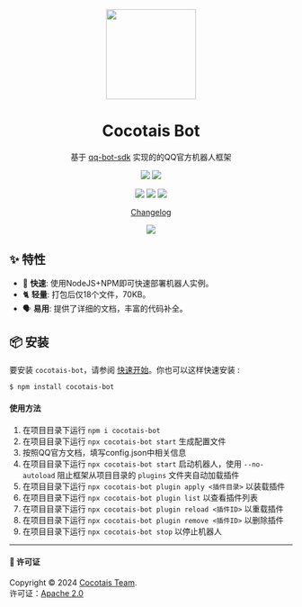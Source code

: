 <div align="center"><a name="readme-top"></a>

<img height="160" src="https://static.codemao.cn/coco/player/unstable/ryYpO7wja.image/png?hash=Fk5MB4bIWWoeu5uaE4GQ2VJM0L3o">

<h1>Cocotais Bot</h1>

基于 [qq-bot-sdk](https://www.npmjs.com/package/qq-bot-sdk) 实现的的QQ官方机器人框架

[![][cocotais-bot-文档-shield]][cocotais-bot-文档-link]
[![][share-qq-shield]][share-qq-link]


[![][npm-release-shield]][npm-release-link]
[![][npm-downloads-shield]][npm-downloads-link]
[![][npm-types-shield]][npm-types-link]




[Changelog](https://bot.cocotais.cn/reference/changelog)

![](https://raw.githubusercontent.com/andreasbm/readme/master/assets/lines/rainbow.png)

</div>

## ✨ 特性

- 💨 **快速**: 使用NodeJS+NPM即可快速部署机器人实例。
- 🐈 **轻量**: 打包后仅18个文件，70KB。
- 🗣️ **易用**: 提供了详细的文档，丰富的代码补全。


## 📦 安装

要安装 `cocotais-bot`，请参阅 [快速开始](https://bot.cocotais.cn/starter/quickstart)。你也可以这样快速安装
:

```bash
$ npm install cocotais-bot
```
#### 使用方法

1. 在项目目录下运行 `npm i cocotais-bot`
2. 在项目目录下运行 `npx cocotais-bot start` 生成配置文件
3. 按照QQ官方文档，填写config.json中相关信息
4. 在项目目录下运行 `npx cocotais-bot start` 启动机器人，使用 `--no-autoload` 阻止框架从项目目录的 `plugins` 文件夹自动加载插件
5. 在项目目录下运行 `npx cocotais-bot plugin apply <插件目录>` 以装载插件
6. 在项目目录下运行 `npx cocotais-bot plugin list` 以查看插件列表
7. 在项目目录下运行 `npx cocotais-bot plugin reload <插件ID>` 以重载插件
8. 在项目目录下运行 `npx cocotais-bot plugin remove <插件ID>` 以删除插件
9. 在项目目录下运行 `npx cocotais-bot stop` 以停止机器人

---

#### 📝 许可证

Copyright © 2024 [Cocotais Team][profile-link]. <br />
许可证：[Apache 2.0](./LICENSE)

[profile-link]: https://github.com/cocotais
[share-qq-shield]: https://img.shields.io/badge/-share%20on%20qq-black?labelColor=black&logo=tencentqq&logoColor=white&style=flat-square
[share-qq-link]: http://connect.qq.com/widget/shareqq/index.html?desc=Cocotais%20Bot%20%E6%98%AF%E5%9F%BA%E4%BA%8E%20qq-bot-sdk%20%E5%AE%9E%E7%8E%B0%E7%9A%84QQ%E5%AE%98%E6%96%B9%E6%9C%BA%E5%99%A8%E4%BA%BA%E6%A1%86%E6%9E%B6%20%23bot%20%23QQ&sharesource=qzone&summary=%E5%BF%AB%E6%9D%A5%E7%9C%8B%EF%BC%81%E5%BF%AB%E6%8D%B7%E3%80%81%E8%BD%BB%E9%87%8F%E3%80%81%E6%98%93%E7%94%A8%E7%9A%84QQ%E5%AE%98%E6%96%B9%E6%9C%BA%E5%99%A8%E4%BA%BA%E6%A1%86%E6%9E%B6%EF%BC%81%20-%20Cocotais%20Bot%20%E6%98%AF%E5%9F%BA%E4%BA%8E%20qq-bot-sdk%20%E5%AE%9E%E7%8E%B0%E7%9A%84QQ%E5%AE%98%E6%96%B9%E6%9C%BA%E5%99%A8%E4%BA%BA%E6%A1%86%E6%9E%B6&title=%E5%BF%AB%E6%9D%A5%E7%9C%8B%EF%BC%81%E5%BF%AB%E6%8D%B7%E3%80%81%E8%BD%BB%E9%87%8F%E3%80%81%E6%98%93%E7%94%A8%E7%9A%84QQ%E5%AE%98%E6%96%B9%E6%9C%BA%E5%99%A8%E4%BA%BA%E6%A1%86%E6%9E%B6%EF%BC%81&url=https%3A%2F%2Fwww.npmjs.com%2Fpackage%2Fcocotais-bot
[cocotais-bot-文档-shield]: https://img.shields.io/website?down_message=%E7%A6%BB%E7%BA%BF&label=Cocotais%20Bot%20%E6%96%87%E6%A1%A3&labelColor=black&style=flat-square&up_message=%E5%9C%A8%E7%BA%BF&url=https%3A%2F%2Fbot.cocotais.cn%2F
[cocotais-bot-文档-link]: https://bot.cocotais.cn/
[npm-release-shield]: https://img.shields.io/npm/v/cocotais-bot?color=369eff&labelColor=black&logo=npm&logoColor=white&style=flat-square
[npm-release-link]: https://www.npmjs.com/package/cocotais-bot
[npm-downloads-shield]: https://img.shields.io/npm/dt/cocotais-bot?labelColor=black&style=flat-square
[npm-downloads-link]: https://www.npmjs.com/package/cocotais-bot
[npm-types-shield]: https://img.shields.io/npm/types/cocotais-bot?labelColor=black&style=flat-square
[npm-types-link]: https://www.npmjs.com/package/cocotais-bot